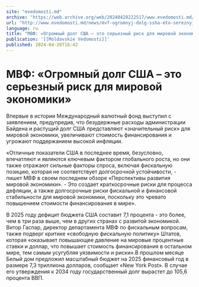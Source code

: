 ```yaml
---
site: "evedomosti.md"
archive: "https://web.archive.org/web/20240428222517/www.evedomosti.md/news/mvf-ogromnyj-dolg-ssha-eto-sereznyj-risk-dlya-mirovoj-ekonom"
url: "http://www.evedomosti.md/news/mvf-ogromnyj-dolg-ssha-eto-sereznyj-risk-dlya-mirovoj-ekonom"
language: ru
title: "МВФ: «Огромный долг США – это серьезный риск для мировой экономики»"
publication: '[[Moldavskie Vedomosti]]'
published: 2024-04-26T16:42
---
```


# МВФ: «Огромный долг США – это серьезный риск для мировой экономики»

Впервые в истории Международный валютный фонд выступил с заявлением, предупредив, что безудержные расходы администрации Байдена и растущий долг США представляют «значительный риск» для мировой экономики, увеличивают стоимость финансирования и угрожают поддержанием высокой инфляции.

«Отличные показатели США в последнее время, безусловно, впечатляют и являются ключевым фактором глобального роста, но они также отражают сильные факторы спроса, включая фискальную позицию, которая не соответствует долгосрочной устойчивости, - пишет МВФ в своем последнем обзоре «Перспективы развития мировой экономики». - Это создает краткосрочные риски для процесса дефляции, а также долгосрочные риски фискальной и финансовой стабильности для мировой экономики, поскольку это чревато повышением стоимости финансирования в мире».

В 2025 году дефицит бюджета США составит 7,1 процента - это более, чем в три раза выше, чем в других странах с развитой экономикой. Витор Гаспар, директор департамента МВФ по фискальным вопросам, также подверг критике «свободную фискальную политику» Штатов, которая «оказывает повышающее давление на мировые процентные ставки и доллар, что повышает стоимость финансирования в остальном мире, тем самым усугубляя уязвимости и риски».В прошлом месяце Белый дом предложил масштабный бюджет на 2025 финансовый год в размере 7,3 триллиона долларов, сообщает «New York Post». В случае его утверждения к 2034 году государственный долг вырастет до 105,6 процента ВВП.